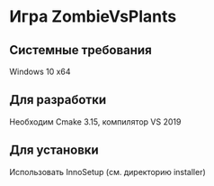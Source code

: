 # Игра ZombieVsPlants  
## Системные требования  
Windows 10 x64  

## Для разработки  
Необходим Cmake 3.15, компилятор VS 2019  

## Для установки  
Использовать InnoSetup (см. директорию installer)

